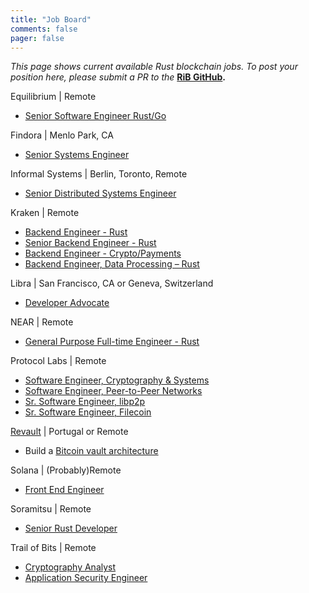 ```yaml
---
title: "Job Board"
comments: false
pager: false
---
```


*This page shows current available Rust blockchain jobs.* 
*To post your position here,* 
*please submit a PR to the* 
**[RiB GitHub][rib-job].**

[rib-job]: https://github.com/rust-in-blockchain/rust-in-blockchain/tree/master/content


Equilibrium | Remote
- [Senior Software Engineer Rust/Go](https://www.notion.so/Hiring-Senior-Software-Engineer-Rust-Go-e6c94ccc261f426c80a483c7fc642412)

Findora | Menlo Park, CA
- [Senior Systems Engineer](https://jobs.lever.co/findora/e89e2e02-622c-41da-a14d-c12d854a25b5)

Informal Systems | Berlin, Toronto, Remote
- [Senior Distributed Systems Engineer](https://informal.systems/careers/senior-distributed-systems-engineer/)

Kraken | Remote
- [Backend Engineer - Rust](https://jobs.lever.co/kraken/4019a818-4a7b-46ef-9225-c53c7a7f238c)
- [Senior Backend Engineer - Rust](https://jobs.lever.co/kraken/4c864c8f-bde6-443d-b521-dd90df0e9105)
- [Backend Engineer - Crypto/Payments](https://jobs.lever.co/kraken/39031c44-2060-467d-8991-79f23deacbb8)
- [Backend Engineer, Data Processing – Rust](https://jobs.lever.co/kraken/246f7fd2-000a-4f61-8f53-b1cc783d51cb)

Libra | San Francisco, CA or Geneva, Switzerland
- [Developer Advocate](https://libra.org/en-US/job-board/?gh_jid=4465800002)

NEAR | Remote
- [General Purpose Full-time Engineer - Rust](https://twitter.com/mzavershynskyi/status/1286056901914968065?s=20)

Protocol Labs | Remote
- [Software Engineer, Cryptography & Systems](https://jobs.lever.co/protocol/9afbc1c9-8b3b-4c03-856d-6b0cb5518eaa)
- [Software Engineer, Peer-to-Peer Networks](https://jobs.lever.co/protocol/e4a469e4-c420-4ae5-acea-44c33a03dbd2)
- [Sr. Software Engineer, libp2p](https://jobs.lever.co/protocol/8c03a123-4890-4265-96e1-0427bd7ec193)
- [Sr. Software Engineer, Filecoin](https://jobs.lever.co/protocol/3490e571-4d47-487e-a47f-b02f08668290)

[Revault](mailto:darosior@protonmail.com) | Portugal or Remote
- Build a [Bitcoin vault architecture](https://github.com/re-vault/practical-revault/blob/master/revault.pdf)

Solana | (Probably)Remote
- [Front End Engineer](https://solana.com/frontend-eng-jd.pdf)

Soramitsu | Remote
- [Senior Rust Developer](https://soramitsu.freshteam.com/jobs/ifK-X2sHqXp6/rust-developer-senior-remote)

Trail of Bits | Remote
- [Cryptography Analyst](https://jobs.lever.co/trailofbits/56af8506-3205-4c7b-b28d-ba8292bd1a47)
- [Application Security Engineer](https://jobs.lever.co/trailofbits/8b7f7fc1-efb0-4e89-b406-784c3a2d77e4)


